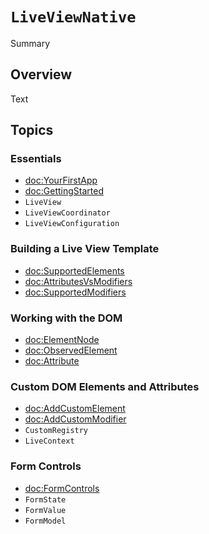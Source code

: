# ``LiveViewNative``

<!--@START_MENU_TOKEN@-->Summary<!--@END_MENU_TOKEN@-->

## Overview

<!--@START_MENU_TOKEN@-->Text<!--@END_MENU_TOKEN@-->

## Topics

### Essentials

- <doc:YourFirstApp>
- <doc:GettingStarted>
- ``LiveView``
- ``LiveViewCoordinator``
- ``LiveViewConfiguration``

### Building a Live View Template

- <doc:SupportedElements>
- <doc:AttributesVsModifiers>
- <doc:SupportedModifiers>

### Working with the DOM

- <doc:ElementNode>
- <doc:ObservedElement>
- <doc:Attribute>

### Custom DOM Elements and Attributes

- <doc:AddCustomElement>
- <doc:AddCustomModifier>
- ``CustomRegistry``
- ``LiveContext``

### Form Controls
- <doc:FormControls>
- ``FormState``
- ``FormValue``
- ``FormModel``
